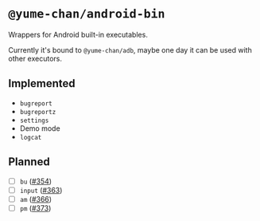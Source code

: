 # `@yume-chan/android-bin`

Wrappers for Android built-in executables.

Currently it's bound to `@yume-chan/adb`, maybe one day it can be used with other executors.

## Implemented

* `bugreport`
* `bugreportz`
* `settings`
* Demo mode
* `logcat`

## Planned

- [ ] `bu` ([#354](https://github.com/yume-chan/ya-webadb/issues/354))
- [ ] `input` ([#363](https://github.com/yume-chan/ya-webadb/issues/363))
- [ ] `am` ([#366](https://github.com/yume-chan/ya-webadb/issues/366))
- [ ] `pm` ([#373](https://github.com/yume-chan/ya-webadb/issues/373))
